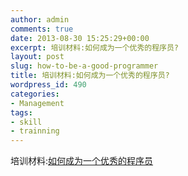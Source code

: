 ```yaml
---
author: admin
comments: true
date: 2013-08-30 15:25:29+00:00
excerpt: 培训材料:如何成为一个优秀的程序员?
layout: post
slug: how-to-be-a-good-programmer
title: 培训材料:如何成为一个优秀的程序员?
wordpress_id: 490
categories:
- Management
tags:
- skill
- trainning
---
```


培训材料:[如何成为一个优秀的程序员](http://blog.sisopipo.com/media/files/2013/08/how-to-be-a-good-programmer.ppt)
